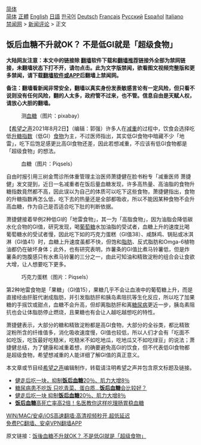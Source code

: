  <!-- 面包屑导航 --> <div class="breadcrumb"><!-- GTranslate: https://gtranslate.io/ -->  <div class="switcher notranslate">  <div class="selected">  <a href="#" onclick="return false;"> 简体</a>  </div>  <div class="option">  <a href="https://www.bannedbook.org" onclick="doGTranslate('zh-CN|zh-CN');jQuery('div.switcher div.selected a').html(jQuery(this).html());return false;" title="简体中文" class="nturl selected"> 简体</a>  <a href="https://www.bannedbook.org/zh-tw/" onclick="doGTranslate('zh-CN|zh-TW');jQuery('div.switcher div.selected a').html(jQuery(this).html());return false;" title="繁體中文" class="nturl"> 正體</a>  <a href="https://www.bannedbook.org/en/" onclick="doGTranslate('zh-CN|en');jQuery('div.switcher div.selected a').html(jQuery(this).html());return false;" title="English" class="nturl"> English</a>  <a href="https://www.bannedbook.org/ja/" onclick="doGTranslate('zh-CN|ja');jQuery('div.switcher div.selected a').html(jQuery(this).html());return false;" title="日本語" class="nturl"> 日語</a>  <a href="https://www.bannedbook.org/ko/" onclick="doGTranslate('zh-CN|ko');jQuery('div.switcher div.selected a').html(jQuery(this).html());return false;" title="한국어" class="nturl"> 한국어</a>  <a href="https://www.bannedbook.org/de/" onclick="doGTranslate('zh-CN|de');jQuery('div.switcher div.selected a').html(jQuery(this).html());return false;" title="Deutsch" class="nturl"> Deutsch</a>  <a href="https://www.bannedbook.org/fr/" onclick="doGTranslate('zh-CN|fr');jQuery('div.switcher div.selected a').html(jQuery(this).html());return false;" title="Français" class="nturl"> Français</a>  <a href="https://www.bannedbook.org/ru/" onclick="doGTranslate('zh-CN|ru');jQuery('div.switcher div.selected a').html(jQuery(this).html());return false;" title="Русский" class="nturl"> Русский</a>  <a href="https://www.bannedbook.org/es/" onclick="doGTranslate('zh-CN|es');jQuery('div.switcher div.selected a').html(jQuery(this).html());return false;" title="Español" class="nturl"> Español</a>  <a href="https://www.bannedbook.org/it/" onclick="doGTranslate('zh-CN|it');jQuery('div.switcher div.selected a').html(jQuery(this).html());return false;" title="Italiano" class="nturl"> Italiano</a>  </div>  </div>      <div class='breadcrumb-sub'><!-- Breadcrumb NavXT 6.3.0 --> <a href="https://www.bannedbook.org/" class="home">禁闻网</a> &gt; <a href="https://www.bannedbook.org/bnews/comments/" class="category">新闻评论</a> &gt; 正文</div></div><h2>饭后血糖不升就OK？ 不是低GI就是「超级食物」</h2> <p class="notice"><b>大陆网友注意：本文中的链接除 <a href="https://github.com/bannedbook/fanqiang" >翻墙</a>软件下载和<a href="https://github.com/killgcd/justmysocks/blob/master/README.md">翻墙推荐</a>链接外全部为禁网链接，未翻墙状态下打不开，请勿点击。此为文字版禁闻，欲看图文视频完整版和更多禁闻，请下载<a href="https://github.com/bannedbook/fanqiang">翻墙软件或APP</a>后翻墙上禁闻网。</p><p>备注：翻墙看新闻非常安全，翻墙以真实身份发表敏感言论有一定风险，但只看不说则没有任何风险，翻的人太多，政府管不过来，也不管。信息自由是天赋人权，请放心大胆的翻墙。</b></p>  <div class="entry"> <figure><figcaption>测<a href="https://www.bannedbook.org/bnews/tag/%e8%a1%80%e7%b3%96/" class="st_tag internal_tag" rel="tag" title="标签 血糖 下的日志">血糖</a>（图片：pixabay）</figcaption></figure> <p>【<span class='wp_keywordlink_affiliate'><a href="https://www.soundofhope.org" title="希望之声" target="_blank">希望之声</a></span>2021年8月2日】（编辑：郭强）许多人在<a href="https://www.bannedbook.org/bnews/tag/%E5%87%8F%E9%87%8D/" class="st_tag internal_tag" rel="tag" title="标签 减重 下的日志">减重</a>的过程中，饮食会选择吃低<a href="https://www.bannedbook.org/bnews/tag/%E5%8D%87%E7%B3%96%E6%8C%87%E6%95%B0/" class="st_tag internal_tag" rel="tag" title="标签 升糖指数 下的日志">升糖指数</a>（低GI）<a href="https://www.bannedbook.org/bnews/tag/%e9%a3%9f%e7%89%a9/" class="st_tag internal_tag" rel="tag" title="标签 食物 下的日志">食物</a>为主，不过医师指出，其实低GI食物中暗藏不少「地雷」，吃下后饱足感更比高GI食物还差，因此若想减重，不应该有低GI食物都是「超级食物」的想法。</p> <figure><figcaption>血糖（图片：Piqsels）</figcaption></figure> <p>自由时报引用三树金莺诊所体重管理主治医师萧捷健在脸书粉专「减重医师 萧捷健」发文提到，近日一名减重者在饭后量血糖发现，许多高热量、高油脂的食物升糖指数竟然都不高，因此误以为自己的体质可以吃下这些食物，萧捷健指出，食物的升糖指数再怎么低，吃下去的热量还是全部都吸收，所以不能因某种食物不会升高血糖，作为自己是否适合吃下肚的判断依据。</p>  <p>萧捷健接着举例2种低GI的「地雷食物」，其一为「高脂食物」，因为油脂会降低碳水化合物的GI值，研究发现，喝<a href="https://www.bannedbook.org/bnews/tag/%E8%91%A1%E8%90%84%E7%B3%96/" class="st_tag internal_tag" rel="tag" title="标签 葡萄糖 下的日志">葡萄糖</a>水加油脂的受试者，血糖上升的速度比喝葡萄糖水的受试者慢，因此吃下如的巧克力蛋糕（GI值38）、咸酥鸡、锅贴或冰淇淋（GI值41）时，血糖上升速度虽都不快，但饱和<a href="https://www.bannedbook.org/bnews/tag/%E8%84%82%E8%82%AA/" class="st_tag internal_tag" rel="tag" title="标签 脂肪 下的日志">脂肪</a>、反式脂肪和Omga-6植物油都仍在破坏身体；此外，也有研究表明，炸薯条的GI值比煮马铃薯低，但是炸薯条的饱腹感只有水煮马铃薯的三分之一，由此可知油和精致淀粉的组合会让食欲大增，让人想要吃下更多。</p> <figure><figcaption>巧克力蛋糕（图片：Piqsels）</figcaption></figure> <p>第2种地雷食物是「果糖」（GI值15），果糖几乎不会让血液中的葡萄糖上升，而是直接经由肝脏代谢成脂肪，并引发脂肪肝和胰岛素阻抗等生化反应，所以吃了加果糖的手摇饮或甜点，血糖不会升高，但却离脂肪肝和离<a href="https://www.bannedbook.org/bnews/tag/%e7%b3%96%e5%b0%bf%e7%97%85/" class="st_tag internal_tag" rel="tag" title="标签 糖尿病 下的日志">糖尿病</a>更近一步，胰岛素阻抗也会让体脂肪停止燃烧，且果糖也有会让人越吃越想吃的特性。</p>  <p>萧捷健表示，大部分的糖和精致淀粉都是高GI食物，大部分的全谷类，都比精致淀粉所含的纤维值多，消化吸收速度慢，GI值也较低，所以人们才会有「吃面不如吃饭，吃饭最好吃糙米，吃糙米不如吃地瓜，吃地瓜又不如吃绿豆」的说法；萧捷健总结，为了健康和减重着想，的确要避免高GI的饮食，但不代表低GI食物都是超级食物，希望想减重的人能详细了解GI值的真正意义。</p> <p>本文章或节目经<a href="https://www.bannedbook.org/bnews/tag/%e5%b8%8c%e6%9c%9b%e4%b9%8b%e5%a3%b0/" class="st_tag internal_tag" rel="tag" title="标签 希望之声 下的日志">希望之声</a>编辑制作，转载请注明希望之声并包含原文标题及链接。 </p>  <ul class='op-related-articles' title='相关阅读'> <li><a href='https://www.bannedbook.org/bnews/comments/20200906/1392006.html' target='_blank'>健走后吃一块，抑制<b>饭后血糖</b>20％、肌力大增8％</a></li> <li><a href='https://www.bannedbook.org/bnews/health/20181224/1052029.html' target='_blank'>糖尿病患不吃饭 只吃青菜、蛋白质…<b>饭后血糖</b>会比较好？</a></li> <li><a href='https://www.bannedbook.org/bnews/health/20180831/991799.html' target='_blank'>健走后吃一块 抑制<b>饭后血糖</b>20％、肌力大增8％</a></li> <li><a href='https://www.bannedbook.org/bnews/cnnews/20180730/979395.html' target='_blank'><b>饭后血糖</b>高死亡率高2倍！名医教你这样吃理肠胃稳血糖</a></li> </ul> <p class="texttj"> <a href="https://github.com/bannedbook/fanqiang/wiki/V2ray%E6%9C%BA%E5%9C%BA" target="_blank">WIN/MAC/安卓/iOS高速翻墙:高清视频秒开,超低延迟</a><br/> <a href="https://github.com/bannedbook/fanqiang/wiki/%E7%A6%81%E9%97%BB%E7%BD%91%E5%AE%89%E5%8D%93%E7%BF%BB%E5%A2%99%E6%96%B0%E9%97%BBAPP" target="_blank">免费PC翻墙、安卓VPN翻墙APP</a></p><p>原文链接：<a class="src_link"  href="https://www.soundofhope.org/post/530999" target="_blank">饭後血糖不升就OK？ 不是低GI就是「超级食物」</a></p> <a name='sharetosocial'></a>  <div style="margin-bottom:5px;padding-bottom:5px;clear:both"> <div id="archive-pix-1" class="banner-ads"> <!-- AuctionX Display platform tag START --> <div id="26318x728x90x621x_ADSLOT2" clicktrack="%%CLICK_URL_ESC%%"></div> <!-- AuctionX Display platform tag END --> </div> <div id="archive-pix-2" class="banner-ads"> <!-- AuctionX Display platform tag START --> <div id="26315x300x250x621x_ADSLOT2" clicktrack="%%CLICK_URL_ESC%%"></div> <!-- AuctionX Display platform tag END --> </div> </div>  <div id="archive-pix-1" class="banner-ads"> <!-- AuctionX Display platform tag START --> <div id="26318x728x90x621x_ADSLOT3" clicktrack="%%CLICK_URL_ESC%%"></div> <!-- AuctionX Display platform tag END --> </div> </div><!--END ENTRY--> 